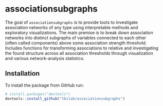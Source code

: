 
<!-- README.md is generated from README.Rmd. Please edit that file -->

# associationsubgraphs

<!-- badges: start -->
<!-- badges: end -->

The goal of `associationsubgraphs` is to provide tools to investigate
association networks of any type using interpretable methods and
exploratory visualizations. The main premise is to break down
association networks into distinct subgraphs of variables connected to
each other (often called components) above some association strength
threshold. Includes functions for transforming associations to relative
and investigating the found structure across all association thresholds
through visualization and various network-analysis statistics.

## Installation

To install the package from GitHub run:

``` r
# install.packages("devtools")
devtools::install_github("tbilab/associationsubgraphs")
```
